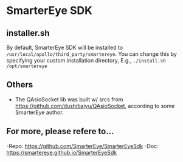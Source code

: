 # SmarterEye SDK


## installer.sh

By default, SmarterEye SDK will be installed to `/usr/local/apollo/third_party/smartereye`.
You can change this by specifying your custom installation directory,
E.g., `./install.sh /opt/smartereye`

## Others
- The QAsioSocket lib was built w/ srcs from https://github.com/dushibaiyu/QAsioSocket, according to some SmarterEye author.

## For more, please refere to...
-Repo: https://github.com/SmarterEye/SmarterEyeSdk
-Doc: https://smartereye.github.io/SmarterEyeSdk

